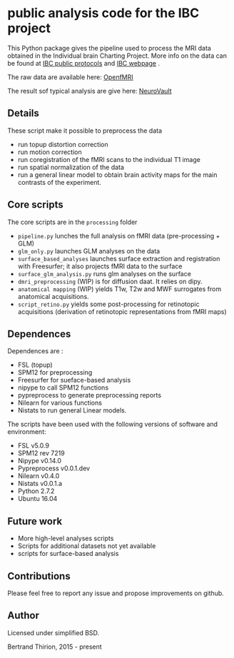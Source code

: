 # public analysis code for the IBC project

This Python package gives the pipeline used to process the MRI data obtained in
the Individual brain Charting Project. More info on the data can be found at
[IBC public protocols](http://github.com/hbp-brain-charting/public_protocols)
and
[IBC webpage](http://project.inria.fr/IBC/)
.

The raw data are available here:
[OpenfMRI](http://openfmri.org/dataset/ds000244/)

The result sof typical analysis are give here:
[NeuroVault](http://neurovault.org/collections/2138)

## Details

These script make it possible to preprocess the data
* run topup distortion correction
* run motion correction
* run coregistration of the fMRI scans to the individual T1 image
* run spatial normalization of the data
* run a general linear model to obtain brain activity maps for the main contrasts of the experiment.

## Core scripts

The core scripts are in the `processing` folder

- `pipeline.py` lunches the full analysis on fMRI data (pre-processing + GLM)
- `glm_only.py` launches GLM analyses on the data
- `surface_based_analyses` launches surface extraction and registration with Freesurfer; it also projects fMRI data to the surface
- `surface_glm_analysis.py` runs glm analyses on the surface
- `dmri_preprocessing` (WIP) is for diffusion daat. It relies on dipy.
- `anatomical mapping` (WIP) yields T1w, T2w and MWF surrogates from anatomical acquisitions.
- `script_retino.py` yields some post-processing for retinotopic acquisitions (derivation of retinotopic representations from fMRI maps)

## Dependences

Dependences are :
* FSL (topup)
* SPM12 for preprocessing
* Freesurfer for sueface-based analysis
* nipype to call SPM12 functions
* pypreprocess to generate preprocessing reports
* Nilearn for various functions
* Nistats to run general Linear models.

The scripts have been used with the following versions of software and environment:
* FSL v5.0.9
* SPM12 rev 7219
* Nipype v0.14.0
* Pypreprocess v0.0.1.dev
* Nilearn v0.4.0
* Nistats v0.0.1.a
* Python 2.7.2
* Ubuntu 16.04

## Future work

- More high-level analyses scripts
- Scripts for additional datasets not yet available
- scripts for surface-based analysis

## Contributions

Please feel free to report any issue and propose improvements on github.

## Author

Licensed under simplified BSD.

Bertrand Thirion, 2015 - present
